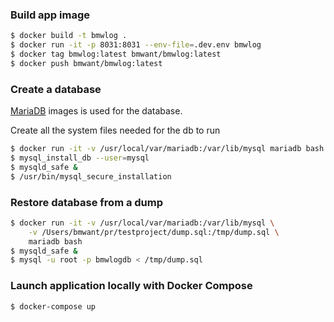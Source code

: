 ### Build app image

```bash
$ docker build -t bmwlog .
$ docker run -it -p 8031:8031 --env-file=.dev.env bmwlog
$ docker tag bmwlog:latest bmwant/bmwlog:latest
$ docker push bmwant/bmwlog:latest
```

### Create a database

[MariaDB](https://docs.docker.com/samples/library/mariadb/) images is used for the database.

Create all the system files needed for the db to run

```bash
$ docker run -it -v /usr/local/var/mariadb:/var/lib/mysql mariadb bash
$ mysql_install_db --user=mysql
$ mysqld_safe &
$ /usr/bin/mysql_secure_installation
```

### Restore database from a dump

```bash
$ docker run -it -v /usr/local/var/mariadb:/var/lib/mysql \
    -v /Users/bmwant/pr/testproject/dump.sql:/tmp/dump.sql \
    mariadb bash
$ mysqld_safe &
$ mysql -u root -p bmwlogdb < /tmp/dump.sql
```

### Launch application locally with Docker Compose

```bash
$ docker-compose up
```

